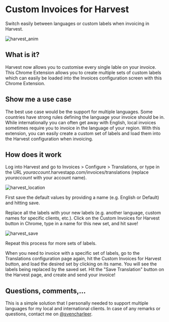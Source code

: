 # Custom Invoices for Harvest
Switch easily between languages or custom labels when invoicing in Harvest.

![harvest_anim](https://user-images.githubusercontent.com/1956379/58195716-e80d4d00-7cc8-11e9-8964-3c5533022923.gif)

## What is it?
Harvest now allows you to customise every single lable on your invoice. This Chrome Extension allows you to create multiple sets of custom labels which can easily be loaded into the Invoices configuration screen with this Chrome Extension.

## Show me a use case

The best use case would be the support for multiple languages. Some countries have strong rules defining the language your invoice should be in. While internationally you can often get away with English, local invoices sometimes require you to invoice in the language of your region. With this extension, you can easily create a custom set of labels and load them into the Harvest configuration when invoicing.

## How does it work

Log into Harvest and go to Invoices > Configure > Translations, or type in the URL *youraccount*.harvestapp.com/invoices/translations (replace *youraccount* with your account name).
  
![harvest_location](https://user-images.githubusercontent.com/1956379/58194917-1b4edc80-7cc7-11e9-8837-daf4d1109c2d.PNG)

First save the default values by providing a name (e.g. English or Default) and hitting save.

Replace all the labels with your new labels (e.g. another language, custom names for specific clients, etc.). Click on the Custom Invoices for Harvest button in Chrome, type in a name for this new set, and hit save!

![harvest_save](https://user-images.githubusercontent.com/1956379/58195705-dfb51200-7cc8-11e9-826d-3786673dd771.PNG)

Repeat this process for more sets of labels.

When you need to invoice with a specific set of labels, go to the Translations configuration page again, hit the Custom Invoices for Harvest button, and load the desired set by clicking on its name. You will see the labels being replaced by the saved set. Hit the "Save Translation" button on the Harvest page, and create and send your invoice!

## Questions, comments,...

This is a simple solution that I personally needed to support multiple languages for my local and international clients. In case of any remarks or questions, contact me on [@svencharleer](http://twitter.com/svencharleer). 


